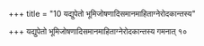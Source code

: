 +++
title = "10 यद्युपेतो भूमिजोषणादिसमानमाहिताग्नेरोदकान्तस्य"

+++
यद्युपेतो भूमिजोषणादिसमानमाहिताग्नेरोदकान्तस्य गमनात् १०